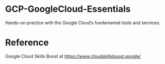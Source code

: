 # GCP-GoogleCloud-Essentials
Hands-on practice with the Google Cloud’s fundamental tools and services.

# Reference
Google Cloud Skills Boost at https://www.cloudskillsboost.google/
